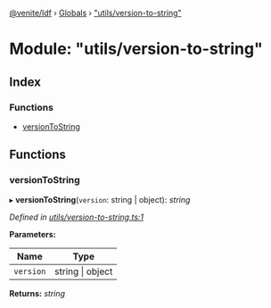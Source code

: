 [@venite/ldf](../README.md) › [Globals](../globals.md) › ["utils/version-to-string"](_utils_version_to_string_.md)

# Module: "utils/version-to-string"

## Index

### Functions

* [versionToString](_utils_version_to_string_.md#versiontostring)

## Functions

###  versionToString

▸ **versionToString**(`version`: string | object): *string*

*Defined in [utils/version-to-string.ts:1](https://github.com/gbj/venite/blob/f578392d/ldf/src/utils/version-to-string.ts#L1)*

**Parameters:**

Name | Type |
------ | ------ |
`version` | string &#124; object |

**Returns:** *string*
